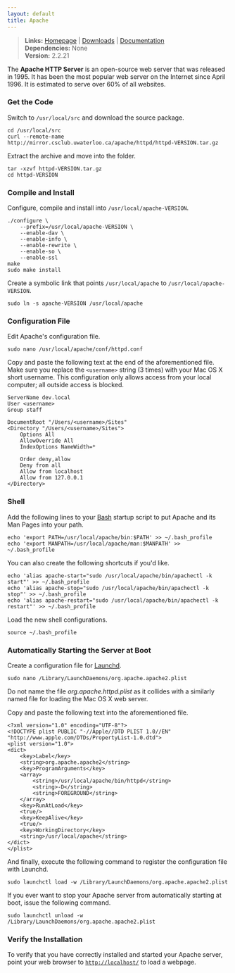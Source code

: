 ```yaml
---
layout: default
title: Apache
---
```



> **Links:** [Homepage](http://httpd.apache.org/) | [Downloads](http://httpd.apache.org/download.cgi) | [Documentation](http://httpd.apache.org/docs/2.2/)  
> **Dependencies:** None  
> **Version:** <span id="version">2.2.21</span>


The **Apache HTTP Server** is an open-source web server that was released in 1995. It has been the most popular web server on the Internet since April 1996. It is estimated to serve over 60% of all websites.


### Get the Code

Switch to `/usr/local/src` and download the source package.

	cd /usr/local/src
	curl --remote-name http://mirror.csclub.uwaterloo.ca/apache/httpd/httpd-VERSION.tar.gz

Extract the archive and move into the folder.

	tar -xzvf httpd-VERSION.tar.gz
	cd httpd-VERSION


### Compile and Install

Configure, compile and install into `/usr/local/apache-VERSION`.

	./configure \
		--prefix=/usr/local/apache-VERSION \
		--enable-dav \
		--enable-info \
		--enable-rewrite \
		--enable-so \
		--enable-ssl
	make
	sudo make install

Create a symbolic link that points `/usr/local/apache` to `/usr/local/apache-VERSION`.

	sudo ln -s apache-VERSION /usr/local/apache


### Configuration File

Edit Apache's configuration file.

	sudo nano /usr/local/apache/conf/httpd.conf

Copy and paste the following text at the end of the aforementioned file. Make sure you replace the `<username>` string (3 times) with your Mac OS X short username. This configuration only allows access from your local computer; all outside access is blocked.

	ServerName dev.local
	User <username>
	Group staff
	
	DocumentRoot "/Users/<username>/Sites"
	<Directory "/Users/<username>/Sites">
		Options All
		AllowOverride All
		IndexOptions NameWidth=*
		
		Order deny,allow
		Deny from all
		Allow from localhost
		Allow from 127.0.0.1
	</Directory>


### Shell

Add the following lines to your [Bash](http://en.wikipedia.org/wiki/Bash_%28Unix_shell%29) startup script to put Apache and its Man Pages into your path.

	echo 'export PATH=/usr/local/apache/bin:$PATH' >> ~/.bash_profile
	echo 'export MANPATH=/usr/local/apache/man:$MANPATH' >> ~/.bash_profile

You can also create the following shortcuts if you'd like.

	echo 'alias apache-start="sudo /usr/local/apache/bin/apachectl -k start"' >> ~/.bash_profile
	echo 'alias apache-stop="sudo /usr/local/apache/bin/apachectl -k stop"' >> ~/.bash_profile
	echo 'alias apache-restart="sudo /usr/local/apache/bin/apachectl -k restart"' >> ~/.bash_profile

Load the new shell configurations.

	source ~/.bash_profile


### Automatically Starting the Server at Boot

Create a configuration file for [Launchd](http://en.wikipedia.org/wiki/Launchd).

	sudo nano /Library/LaunchDaemons/org.apache.apache2.plist

Do not name the file *org.apache.httpd.plist* as it collides with a similarly named file for loading the Mac OS X web server.

Copy and paste the following text into the aforementioned file.

	<?xml version="1.0" encoding="UTF-8"?>
	<!DOCTYPE plist PUBLIC "-//Apple//DTD PLIST 1.0//EN" "http://www.apple.com/DTDs/PropertyList-1.0.dtd">
	<plist version="1.0">
	<dict>
		<key>Label</key>
		<string>org.apache.apache2</string>
		<key>ProgramArguments</key>
		<array>
			<string>/usr/local/apache/bin/httpd</string>
			<string>-D</string>
			<string>FOREGROUND</string>
		</array>
		<key>RunAtLoad</key>
		<true/>
		<key>KeepAlive</key>
		<true/>
		<key>WorkingDirectory</key>
		<string>/usr/local/apache</string>
	</dict>
	</plist>


And finally, execute the following command to register the configuration file with Launchd.

	sudo launchctl load -w /Library/LaunchDaemons/org.apache.apache2.plist

If you ever want to stop your Apache server from automatically starting at boot, issue the following command.

	sudo launchctl unload -w /Library/LaunchDaemons/org.apache.apache2.plist


### Verify the Installation

To verify that you have correctly installed and started your Apache server, point your web browser to [`http://localhost/`](http://localhost/) to load a webpage.
